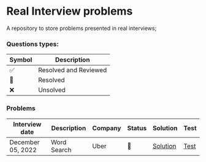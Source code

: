 # Real Interview problems

A repository to store problems presented in real interviews;


### Questions types:

| Symbol              | Description           |
|---------------------|-----------------------|
| :white_check_mark:  | Resolved and Reviewed |
| :construction:      | Resolved              |
| :x:                 | Unsolved              |

### Problems

| Interview date    | Description | Company | Status         | Solution                                                                                             | Test                                                                                               |
|-------------------|-------------|---------|----------------|------------------------------------------------------------------------------------------------------|----------------------------------------------------------------------------------------------------|
| December 05, 2022 | Word Search | Uber    | :construction: | [Solution](https://github.com/johnazedo/interview-questions/tree/main/interview/uber_word_search.go) | [Test](https://github.com/johnazedo/interview-questions/tree/main/interview/uber_word_search_test.go) |
